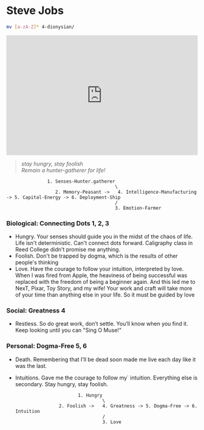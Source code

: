 # Steve Jobs 

```sh
mv [a-zA-Z]* 4-dionysian/
```

 <iframe width="100%" height="315" src="https://www.youtube.com/embed/UF8uR6Z6KLc" frameborder="0" allow="accelerometer; autoplay; clipboard-write; encrypted-media; gyroscope; picture-in-picture" allowfullscreen></iframe>


> *stay hungry, stay foolish*            
> *Remain a hunter-gatherer for life!*                


                   1. Senses-Hunter.gatherer
                                            \
                      2. Memory-Peasant ->   4. Intelligence-Manufacturing -> 5. Capital-Energy -> 6. Deployment-Ship
                                            /
                                            3. Emotion-Farmer


### Biological: Connecting Dots  1, 2, 3
- Hungry. Your senses should guide you in the midst of the chaos of life. Life isn't deterministic. Can't connect dots forward. Caligraphy class in Reed College didn't promise me anything.
- Foolish. Don't be trapped by dogma, which is the results of other people's thinking
- Love. Have the courage to follow your intuition, interpreted by love. When I was fired from Apple, the heaviness of being successful was replaced with the freedom of being a beginner again. And this led me to NexT, Pixar, Toy Story, and my wife! Your work and craft will take more of your time than anything else in your life. So it must be guided by love

### Social: Greatness  4
- Restless. So do great work, don’t settle. You’ll know when you find it. Keep looking until you can "Sing O Muse!"

### Personal: Dogma-Free 5, 6 
- Death. Remembering that I’ll be dead soon made me live each day like it was the last. 
- Intuitions. Gave me the courage to follow my` intuition. Everything else is secondary. Stay hungry, stay foolish. 

                             1. Hungry
                                      \
                      2. Foolish ->   4. Greatness -> 5. Dogma-Free -> 6. Intuition
                                      /
                                      3. Love
